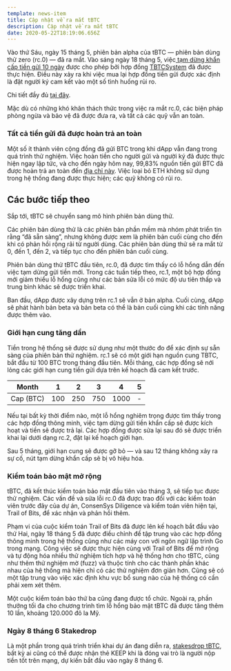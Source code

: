 ```yaml
---
template: news-item
title: Cập nhật về ra mắt tBTC
description: Cập nhật về ra mắt tBTC
date: 2020-05-22T18:19:06.656Z
---
```

Vào thứ Sáu, ngày 15 tháng 5, phiên bản alpha của tBTC — phiên bản dùng thử zero (rc.0) — đã ra mắt. Vào sáng ngày 18 tháng 5, việc[ tạm dừng khẩn cấp tiền gửi 10 ngày](https://etherscan.io/tx/0xc5c08e982cfdd9d11b01c32bcb16b1597aa792c0bdf0f65d0a21386dd1edc846#eventlog) được cho phép bởi hợp đồng [TBTCSystem](http://etherscan.io/address/0x41A1b40c1280883eA14C6a71e23bb66b83B3fB59) đã được thực hiện. Điều này xảy ra khi việc mua lại hợp đồng tiền gửi được xác định là đặt người ký cam kết vào một số tình huống rủi ro.

Chi tiết đầy đủ [tại đây](https://tbtc.network/news/2020-05-21-details-of-the-tbtc-deposit-pause-on-may-18-2020/).

Mặc dù có những khó khăn thách thức trong việc ra mắt rc.0, các biện pháp phòng ngừa và bảo vệ đã được đưa ra, và tất cả các quỹ vẫn an toàn.

### Tất cả tiền gửi đã được hoàn trả an toàn

Một số ít thành viên cộng đồng đã gửi BTC trong khi dApp vẫn đang trong quá trình thử nghiệm. Việc hoàn tiền cho người gửi và người ký đã được thực hiện ngay lập tức, và cho đến ngày hôm nay, 99,83% nguồn tiền gửi BTC đã được hoàn trả an toàn đến [địa chỉ này](https://etherscan.io/token/0x1bBE271d15Bb64dF0bc6CD28Df9Ff322F2eBD847?a=0xe52e028f0d8f2e7a9d78e48199234b1231774e6a). Việc loại bỏ ETH không sử dụng trong hệ thống đang được thực hiện; các quỹ không có rủi ro.


## **Các bước tiếp theo**

Sắp tới, tBTC sẽ chuyển sang mô hình phiên bản dùng thử.

Các phiên bản dùng thử là các phiên bản phần mềm mà nhóm phát triển tin rằng “đã sẵn sàng”, nhưng không được xem là phiên bản cuối cùng cho đến khi có phản hồi rộng rãi từ người dùng. Các phiên bản dùng thử sẽ ra mắt từ 0, đến 1, đến 2, và tiếp tục cho đến phiên bản cuối cùng.

Phiên bản dùng thử tBTC đầu tiên, rc.0, đã được tìm thấy có lỗ hổng dẫn đến việc tạm dừng gửi tiền mới. Trong các tuần tiếp theo, rc.1, một bộ hợp đồng mới giảm thiểu lỗ hổng cũng như các bản sửa lỗi có mức độ ưu tiên thấp và trung bình khác sẽ được triển khai.

Ban đầu, dApp được xây dựng trên rc.1 sẽ vẫn ở bản alpha. Cuối cùng, dApp sẽ phát hành bản beta và bản beta có thể là bản cuối cùng khi các tính năng được thêm vào.

### Giới hạn cung tăng dần

Tiền trong hệ thống sẽ được sử dụng như một thước đo để xác định sự sẵn sàng của phiên bản thử nghiệm. rc.1 sẽ có một giới hạn nguồn cung TBTC, bắt đầu từ 100 BTC trong tháng đầu tiên. Mỗi tháng, các hợp đồng sẽ nới lỏng các giới hạn cung tiền gửi dựa trên kế hoạch đã cam kết trước.

| Month     | 1   | 2   | 3   | 4    | 5   |
| --------- | --- | --- | --- | ---- | --- |
| Cap (BTC) | 100 | 250 | 750 | 1000 | \-  |

Nếu tại bất kỳ thời điểm nào, một lỗ hổng nghiêm trọng được tìm thấy trong các hợp đồng thông minh, việc tạm dừng gửi tiền khẩn cấp sẽ được kích hoạt và tiền sẽ được trả lại. Các hợp đồng được sửa lại sau đó sẽ được triển khai lại dưới dạng rc.2, đặt lại kế hoạch giới hạn.

Sau 5 tháng, giới hạn cung sẽ được gỡ bỏ — và sau 12 tháng không xảy ra sự cố, nút tạm dừng khẩn cấp sẽ bị vô hiệu hóa.

### Kiểm toán bảo mật mở rộng

tBTC, đã kết thúc kiểm toán bảo mật đầu tiên vào tháng 3, sẽ tiếp tục được thử nghiệm. Các vấn đề và sửa lỗi rc.0 đã được trao đổi với các kiểm toán viên trước đây của dự án, ConsenSys Diligence và kiểm toán viên hiện tại, Trail of Bits, để xác nhận và phản hồi thêm.

Phạm vi của cuộc kiểm toán Trail of Bits đã được lên kế hoạch bắt đầu vào thứ Hai, ngày 18 tháng 5 đã được điều chỉnh để tập trung vào các hợp đồng thông minh trong hệ thống cũng như các máy con với ngôn ngữ lập trình Go trong mạng.
Công việc sẽ được thực hiện cùng với Trail of Bits để mở rộng và tự động hóa nhiều thử nghiệm tích hợp và hệ thống hơn cho tBTC, cũng như thêm thử nghiệm mờ (fuzz) và thuộc tính cho các thành phần khác nhau của hệ thống mà hiện chỉ có các thử nghiệm đơn giản hơn. Cũng sẽ có một tập trung vào việc xác định khu vực bổ sung nào của hệ thống có cần phải xem xét thêm.

Một cuộc kiểm toán bảo thứ ba cũng đang được tổ chức. Ngoài ra, phần thưởng tối đa cho chương trình tìm lỗ hổng bảo mật tBTC đã được tăng thêm 10 lần, khoảng 120.000 đô la Mỹ.

### Ngày 8 tháng 6 Stakedrop

Là một phần trong quá trình triển khai dự án đang diễn ra, [stakesdrop tBTC](https://www.crowdcast.io/e/keep-stakedrop---live/register), bất kỳ ai cũng có thể được nhận thẻ KEEP khi là đóng vai trò là người nộp tiền tốt trên mạng, dự kiến bắt đầu ​​vào ngày 8 tháng 6.

